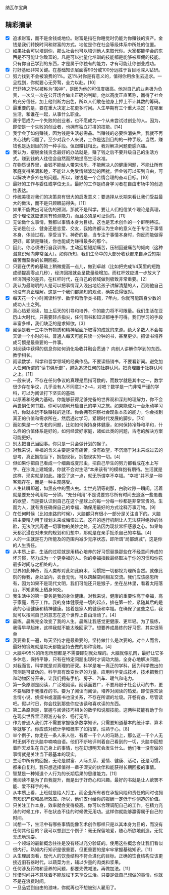 纳瓦尔宝典

## 精彩摘录
- [x] 追求财富，而不是金钱或地位。财富是指在你睡觉时仍能为你赚钱的资产。金钱是我们转换时间和财富的方式。地位是你在社会等级体系中所处的位置。
- [ ] 如果社会可以培训你，那么社会也可以培训他人来取代你。大家都能学会的东西是不可能让你致富的。凡是可以批量化培训的技能都是能够被雇佣的技能。只有你自己学到的东西，才是属于你独有的能力，才有可能让你创业成功。
- [x] 打好基础非常关键。在基础知识层面得90分或100分远胜于盲目地深入钻研。
- [ ] 努力找到不会被浪费的1%。这1%对你是有意义的，值得你用余生去追求。一旦找到，你就要心无旁骛，全力以赴。[10]
- [ ] 巴菲特之所以被称为“股神”，是因为他的可信度极高。他对自己的业务极为负责，一次又一次在公开场合做出正确的判断。他以高度正直著称，赢得了社会的充分信任，加上他判断力出色，所以人们敢在他身上押上不计其数的筹码。
- [ ] 最重要的是，要在重大决定上花更多时间。人生早期有三个重大决定：在哪里生活，和谁在一起，从事什么职业。
- [ ] 我宁愿成为一个失败的创业者，也不愿成为一个从未尝试过创业的人。因为，即使是一个失败的创业者，也拥有独立打拼的技能。[14]
- [ ] 我学会了如何赚钱，因为钱是生活必需品。当赚钱的必要性消失后，我就不再关心钱的问题了。至少对我个人来说，工作是达到目的的一种手段。当然，赚钱也是达到目的的一种手段。但跟赚钱相比，我对解决问题更感兴趣。
- [x] 我认为，摆脱金钱贪念最好的办法就是，赚了钱之后不要升级自己的生活方式。赚到钱的人往往会自然而然地提高生活水准。
- [ ] 在物质世界里，金钱不能给人带来快乐，不能解决人的健康问题，不能让所有家庭变得美满和睦，不能让人免受情绪波动的困扰。但金钱可以买到自由，可以解决许多外在的问题。所以，赚钱是一个合情合理的奋斗目标。[10]
- [ ] 最好的工作与委任或学位无关。最好的工作是终身学习者在自由市场中的创造性表达。
- [ ] 传统美德对我们的决策具有很大的启发意义：要选择从长期来看让我们受益最大的做法，而不是只顾眼前得失。[11]
- [ ] 如果不能做出可证伪的预测，那就不是科学。要让人们相信某个理论是真理，这个理论就应该具有预测能力，而且必须是可证伪的。[11]
- [ ] 无论做什么事情，我都以事情本身为目标。这也是艺术创作的一个鲜明特征。无论是创业、健身还是恋爱、交友，我始终都认为生命的意义在于专注于事情本身，体验过程，享受当下。神奇的是，当专注于事情本身时，你反而能做得更好。即使是赚钱，你也能成为赚得最多的那个。
- [ ] 因此，你必须进行自我训练，主动迎接短期痛苦，压制回避痛苦的倾向（这种潜意识倾向非常强大）。如你所知，我们生命中的大部分收获都来自承受短期痛苦而获得的长期回报。
- [ ] 只要在优秀的基础上稍微提高一点儿，做到卓越（比如把完成1/4英里的短跑成绩提高零点几秒），经济回报就会呈数量级增加。而杠杆效应进一步放大了经济回报的差异。在杠杆时代，在自己的领域做到极致非常重要。[2]
- [ ] 我认为最聪明的人是可以把事情深入浅出地给孩子讲解清楚的人，否则他自己也没有真正理解。这是一个我们都熟知的观点，确实说得很对。
- [x] 每天花一个小时阅读科学、数学和哲学类书籍，7年内，你就可能跻身少数的成功人士之列。
- [ ] 真心热爱阅读，加上后天的引导和培养，你的能力将不可限量。我们生活在亚历山大时代，只需要轻点指尖，任何图书和知识都唾手可得。我们学习的手段丰富多样，我们缺乏的是求知欲。[3]
- [x] 阅读是我一生中所有物质和精神层面所取得的成就的来源。绝大多数人不会每天读一个小时的书。普通人每天可能只读一分钟的书，甚至更少。把读书培养成习惯是最重要的一件事。
- [ ] 对阅读中获得的信息你如何消化吸收并融会贯通？  向别人讲解你学到的东西。教学相长。
- [ ] 阅读数学、科学和哲学领域的经典作品。不要读畅销书，不要看新闻。避免加入任何所谓的“读书俱乐部”，避免追求任何的社群认同。把真理置于社群认同之上。[11]
- [ ] 一般来说，不存在任何争议的真理是屈指可数的，而数学就是其中之一，数学很少存在争议，几乎没有人不同意2+2=4，对吧？数学是一门非常严谨的学科，可以为阅读打下坚实的基础
- [ ] 以原著和经典为基础，你能够获得足够完备的世界观和深刻的理解力，你不会再畏惧任何书籍。你可以顺利开启自己的学习之旅。如果能成为一台永动学习机，你就永远不缺赚钱的途径。你会拥有洞察社会现象本质的能力，你会找到真正的价值和需求所在，然后通过学习，紧跟时代发展的脚步。[74]
- [ ] 而如果是一个古老的问题，比如如何保持身体健康，如何保持冷静和平和，什么样的价值体系是好的，如何经营好家庭，诸如此类的问题，古老的解决方案可能更好。
- [ ] 别太把自己当回事。你只是一只会做计划的猴子。
- [ ] 对我来说，幸福的含义主要是没有痛苦，没有欲望，不沉溺于对未来或过去的思考，真正拥抱当下，拥抱现状，拥抱现实的一切。[4]
- [ ] 但如果你把自己看成一个细菌或变形虫，把自己毕生的努力都看成在水上写字、在沙滩上建城堡，你就不会对生活“本来该有”的模样抱有期待。生活就是这样，现实就是如此。接受了这一点，就无所谓幸不幸福。“幸福”并不是一种客观存在，而是一种主观感受。
- [ ] 人生转瞬即逝，如黑夜中的萤火虫。尘世光阴等刹那，白驹过隙一瞬间。活着就是要充分利用每一分钟。“充分利用”不是说要穷尽所有时间去追逐一些愚蠢的欲望，而是要认识到自己在这个星球上的每一分每一秒都是非常宝贵的。生而为人，就有责任确保自己的幸福，确保用最好的方式诠释万事万物。[9]
- [ ] 在任何时候（比如走路的时候），大脑都只有很小一部分是关注当下的。大脑把主要精力用于规划未来或悔恨过去。这样的运行机制让人无法获得绝妙的体验，无法欣赏周遭一切事物的美妙之处，无法因为现状常怀感恩之心。如果每天都沉浸在对未来的规划和幻想中，那就是在亲手扼杀自己的幸福。[4]
- [ ] 人的一生就是在力所能及的范围内减少无序状态，即所谓“局部熵减”，这是你的人生责任。
- [x] 从本质上讲，生活的过程就是用精心培养的好习惯替换那些在不经意间养成的坏习惯，努力成为一个更幸福的人。你的幸福指数最终取决于你的习惯和你花最多时间与之相处的人。
- [ ] 世界如此神奇，而人类却对此如此麻木，习惯把一切都视为理所当然。就像此刻的你我，身处室内，衣食无忧，可以跨越空间相互交流。我们应该感恩所有，因为如果不是现代文明，我们可能还只是猴子，坐在丛林里，看着太阳落山，不知道晚上栖身何处。
- [ ] 我生活中的第一要务是我的身体健康。对我来说，健康的重要性高于幸福，高于家庭，高于工作。我的身体健康是一切的起点，排在第一位，紧随其后的是我的心理健康和精神健康。接着是家人的健康和幸福。在确保了这些之后，我就可以按照自己的意志在这个世界上自由活动了。[4]
- [x] 晨练。晨练完全改变了我的人生。晨练让我感觉更健康、更年轻。为了晨练，我得早早起床，这样我就不能太晚回家了。想要养成晨练的好习惯，其实很简单
- [x] 我要重复一遍，每天坚持才是最重要的，坚持做什么是次要的。对个人而言，最好的锻炼就是每天都能坚持去做的那种锻炼。[4]
- [ ] 大脑中95%的所思所想都是不需要即刻就处理的。大脑就像肌肉，最好让它多多休息，保持平静，只有在特定问题出现时才调动大脑，全身心地解决问题。
- [ ] 对我而言，科学就是对真理的研究。科学是唯一真正的学科，因为科学做出的预测是可证伪的。科学具有改变世界的力量。应用科学变成技术，技术把我们和动物区分开来，让我们拥有手机、房子、汽车、暖气和电力。
- [ ] 第一条原则是阅读，广泛地阅读。阅读面要广，不要局限于社会认可的书，更不要局限于我推荐的书。要为了阅读而阅读，培养对阅读的热爱。即使喜欢读言情小说、侦探书或漫画书也没关系，不存在所谓的垃圾。开卷有益，尽管读吧。假以时日，你会找到那些你应该读和喜欢读的东西。
- [ ] 第二条原则是，掌握与阅读技巧相关的数学和说服技能。这两种技能有助于你在现实世界里活得游刃有余、畅行无阻。
- [ ] 作为普通人我们并不需要掌握很多数学知识，只需要知道基本的统计学、算术等就够了。你应该对统计学和概率了如指掌，烂熟于心。[8]
- [ ] 举个例子，你走在一条人来人往、有着一千个人的马路上，那么这一千个人无时无刻不在头脑中喃喃自语。他们不断地评判着自己看到的一切，头脑中回想着昨天发生在自己身上的事情，也在幻想明天会发生什么。他们唯一没有做的事情就是关注当下最基本的现实。
- [ ] 生活中所有的回报，无论是财富、人际关系、爱情、健康、活动，还是习惯，都来自复利。我只想选择值得一辈子深交的伙伴和能获得长期回报的事情。
- [ ] 智慧是一种知道个人行为的长期后果的思维能力。[11]
- [ ] 我阅读不是为了自我提升，而是出于好奇心和兴趣。最好的书就是让人欲罢不能、爱不释手的书。
- [ ] 从本质上看，上班就是给人打工。而企业所有者在承担风险和责任的同时也拥有知识产权和品牌效应。所以，他们支付给你的报酬一定低于你创造的价值。
- [ ] 只关注工作本身，效率就会变得极高。你可以合理调配自己的工作，在精力充沛的时候工作，不在状态不佳的时候做无用功。这样你就能够赢得属于自己的时间。
- [ ] 试想一下，生活中有哪些事情能像艺术创作那样只是以其本身为目的，而没有任何其他目的？我可以想到三个例子：毫无保留地爱，随心所欲地创造，无忧无虑地玩耍。
- [ ] 一个领域的最新概念往往是没有经过充分验证的。使用这些概念会让我们看似很内行。熟知内行知识是很重要，但更重要的是牢牢掌握基础知识。[11]
- [ ] 从生理层面看，现代人的饮食结构不符合进化的目标。正确的饮食结构应该更接近旧石器时代，以蔬菜为主，辅以少量的肉类和浆果。
- [ ] 任何涉及药物和营养的问题，都要先做减法，再做加法。[11]
- [ ] 珍惜时间并不意味着不能放松下来享受生活。只要是做自己想做的事情，你就不是在浪费时间。
- [ ] 一旦品尝到自由的滋味，你就再也不想被别人雇用了。
